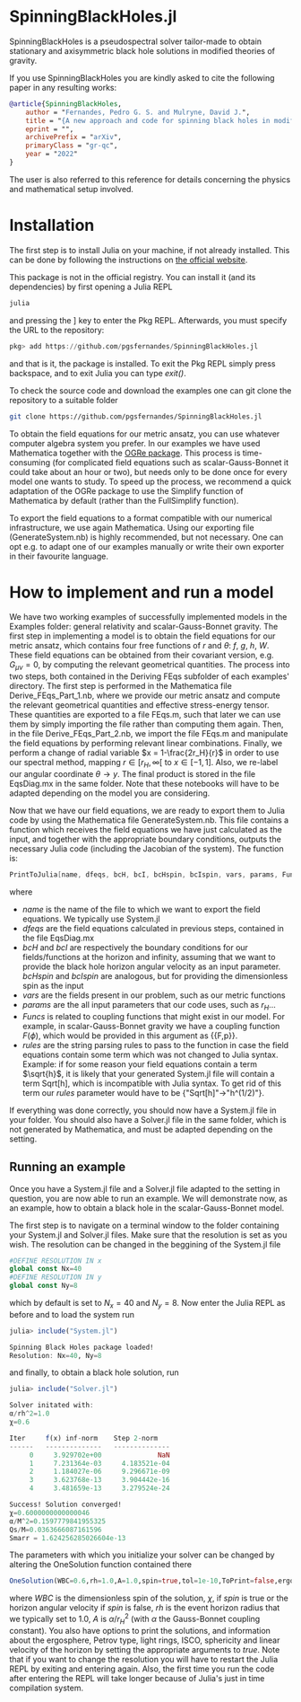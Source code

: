 # SpinningBlackHoles.jl
SpinningBlackHoles is a pseudospectral solver tailor-made to obtain stationary and axisymmetric black hole solutions in modified theories of gravity.

If you use SpinningBlackHoles you are kindly asked to cite the following paper in any resulting works:
```Bibtex
@article{SpinningBlackHoles,
    author = "Fernandes, Pedro G. S. and Mulryne, David J.",
    title = "{A new approach and code for spinning black holes in modified gravity}",
    eprint = "",
    archivePrefix = "arXiv",
    primaryClass = "gr-qc",
    year = "2022"
}
```
The user is also referred to this reference for details concerning the physics and mathematical setup involved.

# Installation
The first step is to install Julia on your machine, if not already installed. This can be done by following the instructions on [the official website](https://julialang.org/downloads/platform/).

This package is not in the official registry. You can install it (and its dependencies) by first opening a Julia REPL
```bash
julia
```
and pressing the ] key to enter the Pkg REPL. Afterwards, you must specify the URL to the repository:
```julia
pkg> add https://github.com/pgsfernandes/SpinningBlackHoles.jl
```
and that is it, the package is installed. To exit the Pkg REPL simply press backspace, and to exit Julia you can type *exit()*.

To check the source code and download the examples one can git clone the repository to a suitable folder
```bash
git clone https://github.com/pgsfernandes/SpinningBlackHoles.jl
```

To obtain the field equations for our metric ansatz, you can use whatever computer algebra system you prefer. In our examples we have used Mathematica together with the [OGRe package](https://github.com/bshoshany/OGRe). This process is time-consuming (for complicated field equations such as scalar-Gauss-Bonnet it could take about an hour or two), but needs only to be done once for every model one wants to study. To speed up the process, we recommend a quick adaptation of the OGRe package to use the Simplify function of Mathematica by default (rather than the FullSimplify function).

To export the field equations to a format compatible with our numerical infrastructure, we use again Mathematica. Using our exporting file (GenerateSystem.nb) is highly recommended, but not necessary. One can opt e.g. to adapt one of our examples manually or write their own exporter in their favourite language.

# How to implement and run a model
We have two working examples of successfully implemented models in the Examples folder: general relativity and scalar-Gauss-Bonnet gravity. The first step in implementing a model is to obtain the field equations for our metric ansatz, which contains four free functions of $r$ and $\theta$: $f$, $g$, $h$, $W$. These field equations can be obtained from their covariant version, e.g. $G_{\mu \nu} = 0$, by computing the relevant geometrical quantities. The process into two steps, both contained in the Deriving FEqs subfolder of each examples' directory. The first step is performed in the Mathematica file Derive_FEqs_Part_1.nb, where we provide our metric ansatz and compute the relevant geometrical quantities and effective stress-energy tensor. These quantities are exported to a file FEqs.m, such that later we can use them by simply importing the file rather than computing them again. Then, in the file Derive_FEqs_Part_2.nb, we import the file FEqs.m and manipulate the field equations by performing relevant linear combinations. Finally, we perform a change of radial variable $x = 1-\frac{2r_H}{r}$ in order to use our spectral method, mapping $r \in [r_H, \infty[$ to $x\in [-1,1]$. Also, we re-label our angular coordinate $\theta \to y$. The final product is stored in the file EqsDiag.mx in the same folder. Note that these notebooks will have to be adapted depending on the model you are considering.

Now that we have our field equations, we are ready to export them to Julia code by using the Mathematica file GenerateSystem.nb. This file contains a function which receives the field equations we have just calculated as the input, and together with the appropriate boundary conditions, outputs the necessary Julia code (including the Jacobian of the system). The function is:
```Mathematica
PrintToJulia[name, dfeqs, bcH, bcI, bcHspin, bcIspin, vars, params, Funcs, rules]
```
where
- *name* is the name of the file to which we want to export the field equations. We typically use System.jl
- *dfeqs* are the field equations calculated in previous steps, contained in the file EqsDiag.mx
- *bcH* and *bcI* are respectively the boundary conditions for our fields/functions at the horizon and infinity, assuming that we want to provide the black hole horizon angular velocity as an input parameter. *bcHspin* and *bcIspin* are analogous, but for providing the dimensionless spin as the input
- *vars* are the fields present in our problem, such as our metric functions
- *params* are the all input parameters that our code uses, such as $r_H$...
- *Funcs* is related to coupling functions that might exist in our model. For example, in scalar-Gauss-Bonnet gravity we have a coupling function $F(\phi)$, which would be provided in this argument as {{F,p}}.
- *rules* are the string parsing rules to pass to the function in case the field equations contain some term which was not changed to Julia syntax. Example: if for some reason your field equations contain a term $\sqrt{h}$, it is likely that your generated System.jl file will contain a term Sqrt[h], which is incompatible with Julia syntax. To get rid of this term our *rules* parameter would have to be {"Sqrt[h]"->"h^(1/2)"}.

If everything was done correctly, you should now have a System.jl file in your folder. You should also have a Solver.jl file in the same folder, which is not generated by Mathematica, and must be adapted depending on the setting.

## Running an example
Once you have a System.jl file and a Solver.jl file adapted to the setting in question, you are now able to run an example. We will demonstrate now, as an example, how to obtain a black hole in the scalar-Gauss-Bonnet model.

The first step is to navigate on a terminal window to the folder containing your System.jl and Solver.jl files. Make sure that the resolution is set as you wish. The resolution can be changed in the beggining of the System.jl file
```Julia
#DEFINE RESOLUTION IN x
global const Nx=40
#DEFINE RESOLUTION IN y
global const Ny=8
```
which by default is set to $N_x=40$ and $N_y=8$. Now enter the Julia REPL as before and to load the system run
```julia
julia> include("System.jl")

Spinning Black Holes package loaded!
Resolution: Nx=40, Ny=8
```
and finally, to obtain a black hole solution, run
```julia
julia> include("Solver.jl")

Solver initated with:
α/rh^2=1.0
χ=0.6

Iter     f(x) inf-norm    Step 2-norm 
------   --------------   --------------
     0     3.929702e+00              NaN
     1     7.231364e-03     4.183521e-04
     2     1.184027e-06     9.296671e-09
     3     3.623768e-13     3.904442e-16
     4     3.481659e-13     3.279524e-24

Success! Solution converged!
χ=0.6000000000000046
α/M^2=0.1597779841955325
Qs/M=0.0363666087161596
Smarr = 1.624256285026604e-13
```
The parameters with which you initialize your solver can be changed by altering the OneSolution function contained there
```julia
OneSolution(WBC=0.6,rh=1.0,A=1.0,spin=true,tol=1e-10,ToPrint=false,ergosphere=false,petrov=false,light_ring=false,isco=false,sphericity=false,linvel=false)
```
where *WBC* is the dimensionless spin of the solution, $\chi$, if *spin* is true or the horizon angular velocity if *spin* is false, *rh* is the event horizon radius that we typically set to 1.0, *A* is $\alpha/r_H^2$ (with $\alpha$ the Gauss-Bonnet coupling constant). You also have options to print the solutions, and information about the ergosphere, Petrov type, light rings, ISCO, sphericity and linear velocity of the horizon by setting the appropriate arguments to *true*. Note that if you want to change the resolution you will have to restart the Julia REPL by exiting and entering again. Also, the first time you run the code after entering the REPL will take longer because of Julia's just in time compilation system.